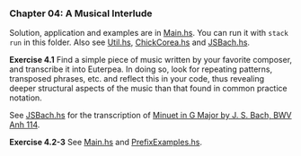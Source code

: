 ### Chapter 04: A Musical Interlude

Solution, application and examples are in [Main.hs](./app/Main.hs). You can run it with `stack run` in this folder. Also see [Util.hs](./app/Util.hs), [ChickCorea.hs](./app/ChickCorea.hs) and [JSBach.hs](./app/JSBach.hs).

**Exercise 4.1** Find a simple piece of music written by your favorite composer, and transcribe it into Euterpea. In doing so, look for repeating patterns, transposed phrases, etc. and reflect this in your code, thus revealing deeper structural aspects of the music than that found in common practice notation.

See [JSBach.hs](./app/JSBach.hs) for the transcription of [Minuet in G Major by J. S. Bach, BWV Anh 114](https://www.youtube.com/watch?v=p1gGxpitLO8).

**Exercise 4.2-3** See [Main.hs](./app/Main.hs) and [PrefixExamples.hs](./app/PrefixExamples.hs).

